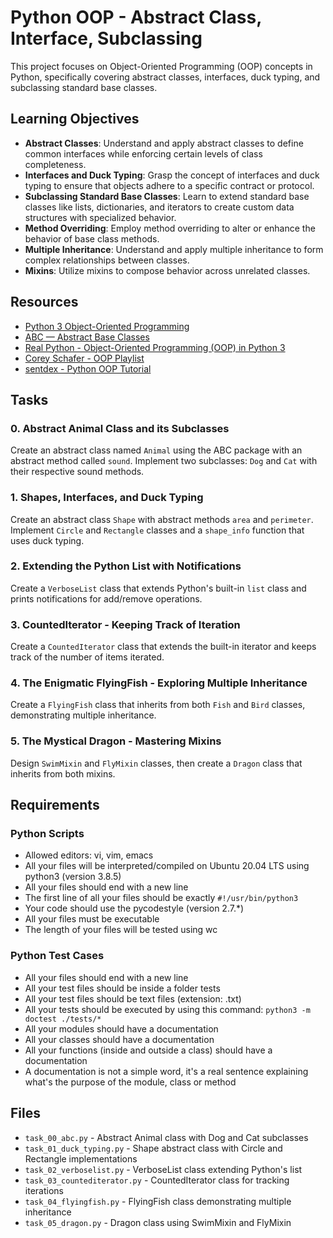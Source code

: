 # Python OOP - Abstract Class, Interface, Subclassing

This project focuses on Object-Oriented Programming (OOP) concepts in Python, specifically covering abstract classes, interfaces, duck typing, and subclassing standard base classes.

## Learning Objectives

- **Abstract Classes**: Understand and apply abstract classes to define common interfaces while enforcing certain levels of class completeness.
- **Interfaces and Duck Typing**: Grasp the concept of interfaces and duck typing to ensure that objects adhere to a specific contract or protocol.
- **Subclassing Standard Base Classes**: Learn to extend standard base classes like lists, dictionaries, and iterators to create custom data structures with specialized behavior.
- **Method Overriding**: Employ method overriding to alter or enhance the behavior of base class methods.
- **Multiple Inheritance**: Understand and apply multiple inheritance to form complex relationships between classes.
- **Mixins**: Utilize mixins to compose behavior across unrelated classes.

## Resources

- [Python 3 Object-Oriented Programming](https://realpython.com/python3-object-oriented-programming/)
- [ABC — Abstract Base Classes](https://docs.python.org/3/library/abc.html)
- [Real Python - Object-Oriented Programming (OOP) in Python 3](https://realpython.com/python3-object-oriented-programming/)
- [Corey Schafer - OOP Playlist](https://www.youtube.com/playlist?list=PL-osiE80TeTsqhIuOqKhwlXsIBIdSeYtc)
- [sentdex - Python OOP Tutorial](https://www.youtube.com/playlist?list=PLQVvvaa0QuDfefDfXb1YJ4tMrT6ba81EL)

## Tasks

### 0. Abstract Animal Class and its Subclasses
Create an abstract class named `Animal` using the ABC package with an abstract method called `sound`. Implement two subclasses: `Dog` and `Cat` with their respective sound methods.

### 1. Shapes, Interfaces, and Duck Typing
Create an abstract class `Shape` with abstract methods `area` and `perimeter`. Implement `Circle` and `Rectangle` classes and a `shape_info` function that uses duck typing.

### 2. Extending the Python List with Notifications
Create a `VerboseList` class that extends Python's built-in `list` class and prints notifications for add/remove operations.

### 3. CountedIterator - Keeping Track of Iteration
Create a `CountedIterator` class that extends the built-in iterator and keeps track of the number of items iterated.

### 4. The Enigmatic FlyingFish - Exploring Multiple Inheritance
Create a `FlyingFish` class that inherits from both `Fish` and `Bird` classes, demonstrating multiple inheritance.

### 5. The Mystical Dragon - Mastering Mixins
Design `SwimMixin` and `FlyMixin` classes, then create a `Dragon` class that inherits from both mixins.

## Requirements

### Python Scripts
- Allowed editors: vi, vim, emacs
- All your files will be interpreted/compiled on Ubuntu 20.04 LTS using python3 (version 3.8.5)
- All your files should end with a new line
- The first line of all your files should be exactly `#!/usr/bin/python3`
- Your code should use the pycodestyle (version 2.7.*)
- All your files must be executable
- The length of your files will be tested using wc

### Python Test Cases
- All your files should end with a new line
- All your test files should be inside a folder tests
- All your test files should be text files (extension: .txt)
- All your tests should be executed by using this command: `python3 -m doctest ./tests/*`
- All your modules should have a documentation
- All your classes should have a documentation
- All your functions (inside and outside a class) should have a documentation
- A documentation is not a simple word, it's a real sentence explaining what's the purpose of the module, class or method

## Files

- `task_00_abc.py` - Abstract Animal class with Dog and Cat subclasses
- `task_01_duck_typing.py` - Shape abstract class with Circle and Rectangle implementations
- `task_02_verboselist.py` - VerboseList class extending Python's list
- `task_03_countediterator.py` - CountedIterator class for tracking iterations
- `task_04_flyingfish.py` - FlyingFish class demonstrating multiple inheritance
- `task_05_dragon.py` - Dragon class using SwimMixin and FlyMixin 
